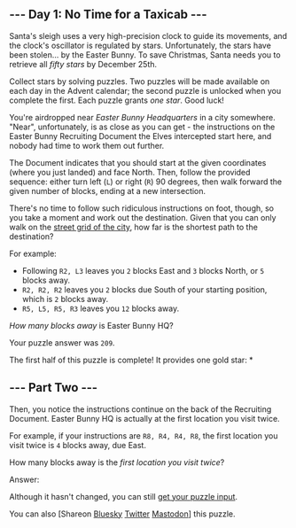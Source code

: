 \--- Day 1: No Time for a Taxicab ---
----------

Santa's sleigh uses a very high-precision clock to guide its movements, and the clock's oscillator is regulated by stars. Unfortunately, the stars have been stolen... by the Easter Bunny. To save Christmas, Santa needs you to retrieve all *fifty stars* by December 25th.

Collect stars by solving puzzles. Two puzzles will be made available on each day in the Advent calendar; the second puzzle is unlocked when you complete the first. Each puzzle grants *one star*. Good luck!

You're airdropped near *Easter Bunny Headquarters* in a city somewhere. "Near", unfortunately, is as close as you can get - the instructions on the Easter Bunny Recruiting Document the Elves intercepted start here, and nobody had time to work them out further.

The Document indicates that you should start at the given coordinates (where you just landed) and face North. Then, follow the provided sequence: either turn left (`L`) or right (`R`) 90 degrees, then walk forward the given number of blocks, ending at a new intersection.

There's no time to follow such ridiculous instructions on foot, though, so you take a moment and work out the destination. Given that you can only walk on the [street grid of the city](https://en.wikipedia.org/wiki/Taxicab_geometry), how far is the shortest path to the destination?

For example:

* Following `R2, L3` leaves you `2` blocks East and `3` blocks North, or `5` blocks away.
* `R2, R2, R2` leaves you `2` blocks due South of your starting position, which is `2` blocks away.
* `R5, L5, R5, R3` leaves you `12` blocks away.

*How many blocks away* is Easter Bunny HQ?

Your puzzle answer was `209`.

The first half of this puzzle is complete! It provides one gold star: \*

\--- Part Two ---
----------

Then, you notice the instructions continue on the back of the Recruiting Document. Easter Bunny HQ is actually at the first location you visit twice.

For example, if your instructions are `R8, R4, R4, R8`, the first location you visit twice is `4` blocks away, due East.

How many blocks away is the *first location you visit twice*?

Answer:

Although it hasn't changed, you can still [get your puzzle input](1/input).

You can also [Shareon [Bluesky](https://bsky.app/intent/compose?text=I%27ve+completed+Part+One+of+%22No+Time+for+a+Taxicab%22+%2D+Day+1+%2D+Advent+of+Code+2016+%23AdventOfCode+https%3A%2F%2Fadventofcode%2Ecom%2F2016%2Fday%2F1) [Twitter](https://twitter.com/intent/tweet?text=I%27ve+completed+Part+One+of+%22No+Time+for+a+Taxicab%22+%2D+Day+1+%2D+Advent+of+Code+2016&url=https%3A%2F%2Fadventofcode%2Ecom%2F2016%2Fday%2F1&related=ericwastl&hashtags=AdventOfCode) [Mastodon](javascript:void(0);)] this puzzle.